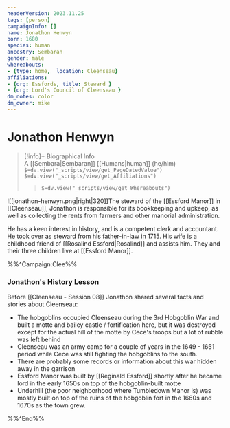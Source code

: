 ```yaml
---
headerVersion: 2023.11.25
tags: [person]
campaignInfo: []
name: Jonathon Henwyn
born: 1680
species: human
ancestry: Sembaran
gender: male
whereabouts:
- {type: home,  location: Cleenseau}
affiliations:
- {org: Essfords, title: Steward }
- {org: Lord's Council of Cleenseau }
dm_notes: color
dm_owner: mike
---
```

# Jonathon Henwyn
>[!info]+ Biographical Info  
> A [[Sembara|Sembaran]] [[Humans|human]] (he/him)  
> `$=dv.view("_scripts/view/get_PageDatedValue")`  
> `$=dv.view("_scripts/view/get_Affiliations")`  
>> `$=dv.view("_scripts/view/get_Whereabouts")`

![[jonathon-henwyn.png|right|320]]The steward of the [[Essford Manor]] in [[Cleenseau]], Jonathon is responsible for its bookkeeping and upkeep, as well as collecting the rents from farmers and other manorial administration. 

He has a keen interest in history, and is a competent clerk and accountant. He took over as steward from his father-in-law in 1715. His wife is a childhood friend of [[Rosalind Essford|Rosalind]] and assists him. They and their three children live at [[Essford Manor]]. 

 %%^Campaign:Clee%%
### Jonathon's History Lesson
Before [[Cleenseau - Session 08]] Jonathon shared several facts and stories about Cleenseau:
- The hobgoblins occupied Cleenseau during the 3rd Hobgoblin War and built a motte and bailey castle / fortification here, but it was destroyed except for the actual hill of the motte by Cece's troops but a lot of rubble was left behind 
- Cleenseau was an army camp for a couple of years in the 1649 - 1651 period while Cece was still fighting the hobgoblins to the south.
- There are probably some records or information about this war hidden away in the garrison
- Essford Manor was built by [[Reginald Essford]] shortly after he became lord in the early 1650s on top of the hobgoblin-built motte  
- Underhill (the poor neighborhood where Tumbledown Manor is) was mostly built on top of the ruins of the hobgoblin fort in the 1660s and 1670s as the town grew. 

%%^End%%